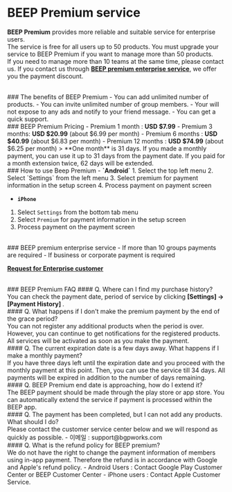 # BEEP Premium service

**BEEP Premium** provides more reliable and suitable service for enterprise users.<br/>
The service is free for all users up to 50 products. You must upgrade your service to BEEP Premium if you want to manage more than 50 products.<br/>
If you need to manage more than 10 teams at the same time, please contact us. If you contact us through **[BEEP premium enterprise service](https://docs.google.com/forms/d/1DOHecO-1xbndQIck90HuNhBJoJuh9Ez0pALEgWLZU7Q)**, we offer you the payment discount.

<br/>
### The benefits of BEEP Premium
 - You can add unlimited number of products.
 - You can invite unlimited number of group members.
 - Your will not expose to any ads and notify to your friend message.
 - You can get a quick support.

<br/>
### BEEP Premium Pricing
 -  Premium 1 month : <b>USD $7.99</b>
 -  Premium 3 months: <b>USD $20.99</b> (about $6.99 per month)
 -  Premium 6 months : <b>USD $40.99</b> (about $6.83 per month)
 -  Premium 12 months : <b>USD $74.99</b> (about $6.25 per month)
 > **One month** is 31 days. If you made a monthly payment, you can use it up to 31 days from the payment date. If you paid for a month extension twice, 62 days will be extended.

<br/>
### How to use Beep Premium
 - <b>`Android`</b>
  1. Select the top left menu
  2. Select `Settings` from the left menu
  3. Select premium for payment information in the setup screen
  4. Process payment on payment screen

 - <b>`iPhone`</b>
  1. Select `Settings` from the bottom tab menu
  2. Select `Premium` for payment information in the setup screen
  3. Process payment on the payment screen

<br/>
### BEEP premium enterprise service
 - If more than 10 groups payments are required
 - If business or corporate payment is required

 **[Request for Enterprise customer](https://docs.google.com/forms/d/1DOHecO-1xbndQIck90HuNhBJoJuh9Ez0pALEgWLZU7Q)**

<br/>
### BEEP Premium FAQ
#### Q. Where can I find my purchase history?<br/>
You can check the payment date, period of service by clicking <b>[Settings] → [Payment History] </b>.

<br/>
#### Q. What happens if I don't make the premium payment by the end of the grace period?<br/>
You can not register any additional products when the period is over. However, you can continue to get notifications for the registered products. All services will be activated as soon as you make the payment.

<br/>
#### Q. The current expiration date is a few days away. What happens if I make a monthly payment?<br/>
If you have three days left until the expiration date and you proceed with the monthly payment at this point. Then, you can use the service till 34 days. All payments will be expired in addition to the number of days remaining.

<br/>
#### Q. BEEP Premium end date is approaching, how do I extend it?<br/>
The BEEP payment should be made through the play store or app store. You can automatically extend the service if payment is processed within the BEEP app.

<br/>
#### Q. The payment has been completed, but I can not add any products. What should I do?<br/>
Please contact the customer service center below and we will respond as quickly as possible.
 - 이메일 : support@bgpworks.com
 
<br/>
#### Q. What is the refund policy for BEEP premium?<br/>
We do not have the right to change the payment information of members using in-app payment. Therefore the refund is in accordance with Google and Apple's refund policy.
 - Android Users : Contact Google Play Customer Center or BEEP Customer Center
 - iPhone users : Contact Apple Customer Service.






